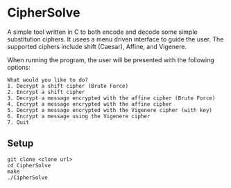 # CipherSolve
A simple tool written in C to both encode and decode some simple substitution ciphers. It usees a menu driven interface to guide the user. The supported ciphers include shift (Caesar), Affine, and Vigenere.

When running the program, the user will be presented with the following options:

```
What would you like to do?
1. Decrypt a shift cipher (Brute Force)
2. Encrypt a shift cipher
3. Decrypt a message encrypted with the affine cipher (Brute Force)
4. Encrypt a message encrypted with the affine cipher
5. Decrypt a message encrypted with the Vigenere cipher (with key)
6. Encrypt a message using the Vigenere cipher
7. Quit
```

## Setup
```
git clone <clone url>
cd CipherSolve
make
./CipherSolve
```
